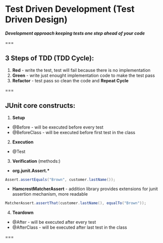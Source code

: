 # Test Driven Development (Test Driven Design)
___Development approach keeping tests one step ahead of your code___

===

## 3 Steps of TDD (TDD Cycle):
1. __Red__ - write the test, test will fail because there is no implementation
2. __Green__ - write just enought implementation code to make the test pass
3. __Refactor__ - test pass so clean the code and __Repeat Cycle__

===

## JUnit core constructs:
1. __Setup__
  * @Before - will be executed before every test
  * @BeforeClass - will be executed before first test in the class
2. __Execution__
  * @Test
3. __Verification__ (methods:)
  * __org.junit.Assert.*__
  ```java 
  Assert.assertEquals("Brown", customer.lastName()); 
  ```
  * __HamcrestMatcherAssert__ - addition library provides extensions for junit assertion mechanism, more readable
  ```java 
  MatcherAssert.assertThat(customer.lastName(), equalTo("Brown")); 
  ```
4. __Teardown__
  * @After - will be executed after every test
  * @AfterClass - will be executed after last test in the class

===
